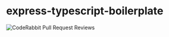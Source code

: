 # express-typescript-boilerplate

![CodeRabbit Pull Request Reviews](https://img.shields.io/coderabbit/prs/github/necipsunbul/express-typescript-boilerplate?utm_source=oss&utm_medium=github&utm_campaign=necipsunbul%2Fexpress-typescript-boilerplate&labelColor=171717&color=FF570A&link=https%3A%2F%2Fcoderabbit.ai&label=CodeRabbit+Reviews)
